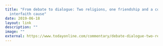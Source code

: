 ```yaml
---
title: "From debate to dialogue: Two religions, one friendship and a common
  interfaith cause"
date: 2019-06-18
layout: link
description: ""
image: ""
external: https://www.todayonline.com/commentary/debate-dialogue-two-religions-one-friendship-and-common-interfaith-cause
---
```

